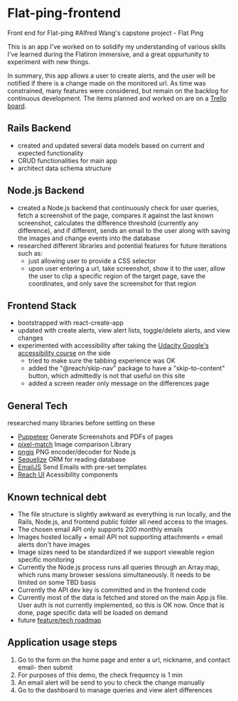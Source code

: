 # Flat-ping-frontend
Front end for Flat-ping
#Alfred Wang's capstone project - Flat Ping

This is an app I've worked on to solidify my understanding of various skills I've learned during the Flatiron immersive, and a great oppurtunity to experiment with new things.

In summary, this app allows a user to create alerts, and the user will be notified if there is a change made on the monitored url. As time was constrained, many features were considered, but remain on the backlog for continuous development. The items planned and worked on are on a [Trello board](https://trello.com/b/P9oCC8aK/simple-project-board).

## Rails Backend
* created and updated several data models based on current and expected functionality
*  CRUD functionalities for main app
* architect data schema structure

## Node.js Backend
* created a Node.js backend that continuously check for user queries, fetch a screenshot of the page, compares it against the last known screenshot, calculates the difference threshold (currently any difference), and if different, sends an email to the user along with saving the images and change events into the database
* researched different libraries and potential features for future iterations such as:
  * just allowing user to provide a CSS selector
  * upon user entering a url, take screenshot, show it to the user, allow the user to clip a specific region of the target page, save the coordinates, and only save the screenshot for that region

## Frontend Stack
* bootstrapped with react-create-app
* updated with create alerts, view alert lists, toggle/delete alerts, and view changes
* experimented with accessibility after taking the [Udacity Google's accessibility course](https://www.udacity.com/course/web-accessibility--ud891) on the side
  * tried to make sure the tabbing experience was OK
  * added the "@reach/skip-nav" package to have a "skip-to-content" button, which admittedly is not that useful on this site
  * added a screen reader only message on the differences page

## General Tech 
researched many libraries before settling on these
* [Puppeteer] Generate Screenshots and PDFs of pages
* [pixel-match] Image comparison Library
* [pngjs] PNG encoder/decoder for Node.js
* [Sequelize]  ORM for reading database
* [EmailJS] Send Emails with pre-set templates
* [Reach UI] Acessibility components



## Known technical debt
* The file structure is slightly awkward as everything is run locally, and the Rails, Node.js, and frontend public folder all need access to the images.
* The chosen email API only supports 200 monthly emails
* Images hosted locally + email API not supporting attachments = email alerts don't have images
* Image sizes need to be standardized if we support viewable region specific monitoring
* Currently the Node.js process runs all queries through an Array.map, which runs many browser sessions simultaneously. It needs to be limited on some TBD basis
* Currently the API dev key is committed and in the frontend code
* Currently most of the data is fetched and stored on the main App.js file. User auth is not currently implemented, so this is OK now. Once that is done, page specific data will be loaded on demand
* future [feature/tech roadmap](https://trello.com/b/P9oCC8aK/simple-project-board)

## Application usage steps
1. Go to the form on the home page and enter a url, nickname, and contact email- then submit
2. For purposes of this demo, the check frequency is 1 min
3. An email alert will be send to you to check the change manually
4. Go to the dashboard to manage queries and view alert differences


[puppeteer]: <https://developers.google.com/web/tools/puppeteer>

[pixel-match]: <https://github.com/mapbox/pixelmatch>

[pngjs]: <https://www.npmjs.com/package/pngjs>

[Reach UI]: <https://reach.tech/>

[EmailJS]: <https://www.emailjs.com/>

[Sequelize]: <https://sequelize.org/>
